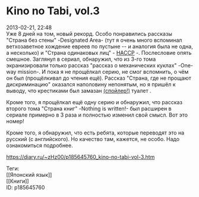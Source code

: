 Kino no Tabi, vol.3
====================

   
 2013-02-21, 22:48   
  Уже 8 дней на том, новый рекорд. Особо понравились рассказы "Страна без стены" -Designated Area- (тут я очень много вспоминал ветхозаветное хождение евреев по пустыне -- и аналогия была не одна, а несколько) и "Страна одинаковых лиц" -  [HACCP](https://ru.wikipedia.org/wiki/HACCP)  -. Послесловие опять смешное. Заглянул в сериал, обнаружил, что из 3-го тома экранизировали только рассказ "рассказ о механических куклах" -One-way mission-. И пока я не прощёлкал серию, не смог вспомнить, о чём он был (прощёлкивал до чтения ещё). Рассказ "Страна, где не прощают дискриминацию" оказался наполовину непонятым, но я пришёл к выводу, что крестиками был замазан  [(спойлер!)](https://zHz00.diary.ru/p185645760.htm?index=1#linkmore185645760m1)    туалет   .   
   
 Кроме того, я прощёлкал ещё одну серию и обнаружил, что рассказ второго тома "Страна книг" -Nothing is written!- был расширен в сериале примерно в 3 раза и полностью изменил свой смысл. Вот это номер!   
   
 Кроме того, я обнаружил, что есть ребята, которые переводят это на русский (с английского). Но качество там, кажется, не особо. Надо ознакомиться подробнее.   
    
 <https://diary.ru/~zHz00/p185645760_kino-no-tabi-vol-3.htm>   
   
 Теги:   
 [[Японский язык]]   
 [[Книги]]   
 ID: p185645760